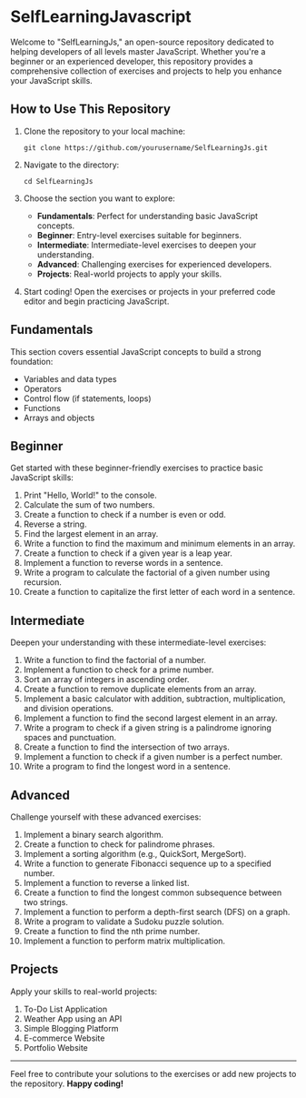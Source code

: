 # SelfLearningJavascript

Welcome to "SelfLearningJs," an open-source repository dedicated to helping developers of all levels master JavaScript. Whether you're a beginner or an experienced developer, this repository provides a comprehensive collection of exercises and projects to help you enhance your JavaScript skills.

## How to Use This Repository

1. Clone the repository to your local machine:
   ```
   git clone https://github.com/yourusername/SelfLearningJs.git
   ```

2. Navigate to the directory:
   ```
   cd SelfLearningJs
   ```

3. Choose the section you want to explore:
   - **Fundamentals**: Perfect for understanding basic JavaScript concepts.
   - **Beginner**: Entry-level exercises suitable for beginners.
   - **Intermediate**: Intermediate-level exercises to deepen your understanding.
   - **Advanced**: Challenging exercises for experienced developers.
   - **Projects**: Real-world projects to apply your skills.

4. Start coding! Open the exercises or projects in your preferred code editor and begin practicing JavaScript.

## Fundamentals

This section covers essential JavaScript concepts to build a strong foundation:

- Variables and data types
- Operators
- Control flow (if statements, loops)
- Functions
- Arrays and objects

## Beginner

Get started with these beginner-friendly exercises to practice basic JavaScript skills:

1. Print "Hello, World!" to the console.
2. Calculate the sum of two numbers.
3. Create a function to check if a number is even or odd.
4. Reverse a string.
5. Find the largest element in an array.
6. Write a function to find the maximum and minimum elements in an array.
7. Create a function to check if a given year is a leap year.
8. Implement a function to reverse words in a sentence.
9. Write a program to calculate the factorial of a given number using recursion.
10. Create a function to capitalize the first letter of each word in a sentence.

## Intermediate

Deepen your understanding with these intermediate-level exercises:

1. Write a function to find the factorial of a number.
2. Implement a function to check for a prime number.
3. Sort an array of integers in ascending order.
4. Create a function to remove duplicate elements from an array.
5. Implement a basic calculator with addition, subtraction, multiplication, and division operations.
6. Implement a function to find the second largest element in an array.
7. Write a program to check if a given string is a palindrome ignoring spaces and punctuation.
8. Create a function to find the intersection of two arrays.
9. Implement a function to check if a given number is a perfect number.
10. Write a program to find the longest word in a sentence.

## Advanced

Challenge yourself with these advanced exercises:

1. Implement a binary search algorithm.
2. Create a function to check for palindrome phrases.
3. Implement a sorting algorithm (e.g., QuickSort, MergeSort).
4. Write a function to generate Fibonacci sequence up to a specified number.
5. Implement a function to reverse a linked list.
6. Create a function to find the longest common subsequence between two strings.
7. Implement a function to perform a depth-first search (DFS) on a graph.
8. Write a program to validate a Sudoku puzzle solution.
9. Create a function to find the nth prime number.
10. Implement a function to perform matrix multiplication.

## Projects

Apply your skills to real-world projects:

1. To-Do List Application
2. Weather App using an API
3. Simple Blogging Platform
4. E-commerce Website
5. Portfolio Website


---

Feel free to contribute your solutions to the exercises or add new projects to the repository.
**Happy coding!**
